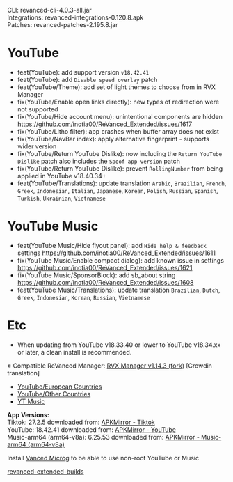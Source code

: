 CLI: revanced-cli-4.0.3-all.jar  
Integrations: revanced-integrations-0.120.8.apk  
Patches: revanced-patches-2.195.8.jar  

YouTube
==
- feat(YouTube): add support version `v18.42.41`
- feat(YouTube): add `Disable speed overlay` patch
- feat(YouTube/Theme): add set of light themes to choose from in RVX Manager
- fix(YouTube/Enable open links directly): new types of redirection were not supported
- fix(YouTube/Hide account menu): unintentional components are hidden https://github.com/inotia00/ReVanced_Extended/issues/1617
- fix(YouTube/Litho filter): app crashes when buffer array does not exist
- fix(YouTube/NavBar index): apply alternative fingerprint - supports wider version
- fix(YouTube/Return YouTube Dislike): now including the `Return YouTube Dislike` patch also includes the `Spoof app version` patch
- fix(YouTube/Return YouTube Dislike): prevent `RollingNumber` from being applied in YouTube v18.40.34+
- feat(YouTube/Translations): update translation
`Arabic`, `Brazilian`, `French`, `Greek`, `Indonesian`, `Italian`, `Japanese`, `Korean`, `Polish`, `Russian`, `Spanish`, `Turkish`, `Ukrainian`, `Vietnamese`


YouTube Music
==
- feat(YouTube Music/Hide flyout panel): add `Hide help & feedback` settings https://github.com/inotia00/ReVanced_Extended/issues/1611
- fix(YouTube Music/Enable compact dialog): add known issue in settings https://github.com/inotia00/ReVanced_Extended/issues/1621
- fix(YouTube Music/SponsorBlock): add sb_about string https://github.com/inotia00/ReVanced_Extended/issues/1608
- feat(YouTube Music/Translations): update translation
`Brazilian`, `Dutch`, `Greek`, `Indonesian`, `Korean`, `Russian`, `Vietnamese`


Etc
==
- When updating from YouTube v18.33.40 or lower to YouTube v18.34.xx or later, a clean install is recommended.


※ Compatible ReVanced Manager: [RVX Manager v1.14.3 (fork)](https://github.com/inotia00/revanced-manager/releases/tag/v1.14.3)
[Crowdin translation]
- [YouTube/European Countries](https://crowdin.com/project/revancedextendedeu)
- [YouTube/Other Countries](https://crowdin.com/project/revancedextended)
- [YT Music](https://crowdin.com/project/revanced-music-extended)

  
**App Versions:**  
Tiktok: 27.2.5
downloaded from: [APKMirror - Tiktok](https://www.apkmirror.com/apk/tiktok-pte-ltd/tik-tok-including-musical-ly/tik-tok-including-musical-ly-27-2-5-release/tiktok-27-2-5-android-apk-download/)  
YouTube: 18.42.41
downloaded from: [APKMirror - YouTube](https://www.apkmirror.com/apk/google-inc/youtube/youtube-18-42-41-release/youtube-18-42-41-android-apk-download/)  
Music-arm64 (arm64-v8a): 6.25.53
downloaded from: [APKMirror - Music-arm64 (arm64-v8a)](https://www.apkmirror.com/apk/google-inc/youtube-music/youtube-music-6-25-53-release/youtube-music-6-25-53-android-apk-download/)  

Install [Vanced Microg](https://github.com/inotia00/VancedMicroG/releases) to be able to use non-root YouTube or Music  

[revanced-extended-builds](https://github.com/E85Addict/revanced-extended-builds)  
